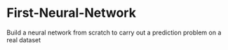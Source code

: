 # First-Neural-Network

Build a neural network from scratch to carry out a prediction problem on a real dataset



